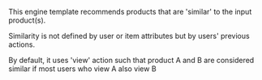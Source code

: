 This engine template recommends products that are 'similar' to the input product(s).

Similarity is not defined by user or item attributes but by users' previous actions.

By default, it uses 'view' action such that product A and B are considered similar if most users who view A also view B